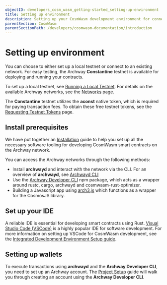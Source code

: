```yaml
---
objectID: developers_cosm_wasm_getting-started_setting-up-environment
title: Setting up environment
description: Setting up your CosmWasm development environment for connecting with the Archway network
parentSection: CosmWasm
parentSectionPath: /developers/cosmwasm-documentation/introduction
---
```


# Setting up environment

You can choose to either set up a local testnet or connect to an existing network. For easy testing, the Archway **Constantine** testnet is available for deploying and running your contracts.

To set up a local testnet, see [Running a Local Testnet](/validators/becoming-a-validator/running-a-local-testnet). For details on the available Archway networks, see the [Networks](/resources/networks#constantine-supported-testnet) page.

The **Constantine** testnet utilizes the **aconst** native token, which is required for paying transaction fees. To obtain these free testnet tokens, see the [Requesting Testnet Tokens](/developers/guides/faucet) page.

## Install prerequisites

We have put together an [Installation](/developers/getting-started/install) guide to help you set up all the necessary software tooling for developing CosmWasm smart contracts on the Archway network.

You can access the Archway networks through the following methods:
- Install **archwayd** and interact with the network via the CLI. For an overview of **archwayd**, see [Archwayd CLI](/developers/developer-tools/daemon)
- Use the [Archway Developer CLI](/developers/developer-tools/developer-cli) npm package, which acts as a wrapper around rustc, cargo, archwayd and cosmwasm-rust-optimizer. 
- Building a Javascript app using [arch3.js](/developers/developer-tools/arch3js/introduction) which functions as a wrapper for the CosmosJS library.

## Set up your IDE
A reliable IDE is essential for developing smart contracts using Rust. <a href="https://code.visualstudio.com" target="_blank">Visual Studio Code (VSCode)</a> is a highly popular IDE for software development. For more information on setting up VSCode for CosmWasm development, see the [Integrated Development Environment Setup guide](/developers/getting-started/ide-setup).

## Setting up wallets

To execute transactions using **archwayd** and the **Archway Developer CLI**, you need to set up an Archway account. The [Project Setup](/developers/getting-started/setup) guide will walk you through creating an account using the **Archway Developer CLI**.
